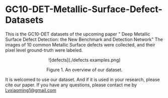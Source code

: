 # GC10-DET-Metallic-Surface-Defect-Datasets
This is the GC10-DET datasets of the upcoming paper " Deep Metallic Surface Defect Detection: the New Benchmark and Detection Network" The images of 10 common Metallic Surface defects were collected, and their pixel level ground-truth were labeled.

<center> 

![defects](./defects examples.png) 



Figure 1. An overview of our dataset.
</center>  


It is welcomed to use our dataset. And if it is used in your research, please cite our paper.
If you have any questions, please contact me by 
Lvxiaoming1@gmail.com
